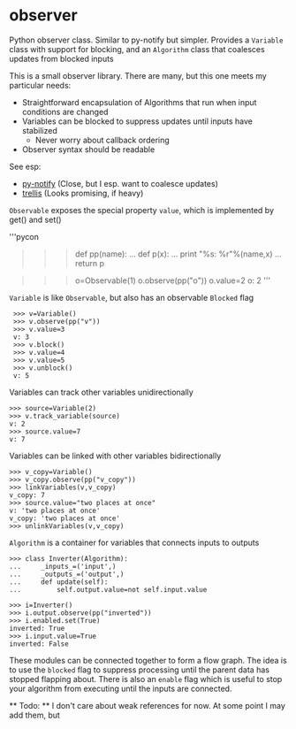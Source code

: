 observer
========

Python observer class. Similar to py-notify but simpler. Provides a `Variable` class with support for blocking, and an `Algorithm` class that coalesces updates from blocked inputs

This is a small observer library. There are many, but this one meets my particular needs:

- Straightforward encapsulation of Algorithms that run when input conditions are changed
- Variables can be blocked to suppress updates until inputs have stabilized
	- Never worry about callback ordering
- Observer syntax should be readable

See esp: 

- [py-notify](http://home.gna.org/py-notify/)              (Close, but I esp. want to coalesce updates)
- [trellis](https://pypi.python.org/pypi/Trellis/0.7a2)    (Looks promising, if heavy)


`Observable` exposes the special property `value`, which is implemented by get() and set()

'''pycon
>>> def pp(name):
...     def p(x):
...        print "%s: %r"%(name,x)
...     return p

>>> o=Observable(1)
>>> o.observe(pp("o"))
>>> o.value=2
o: 2
'''

`Variable` is like `Observable`, but also has an observable `Blocked` flag
 
     >>> v=Variable()
     >>> v.observe(pp("v"))
     >>> v.value=3
     v: 3
     >>> v.block()
     >>> v.value=4
     >>> v.value=5
     >>> v.unblock()
     v: 5

Variables can track other variables unidirectionally

    >>> source=Variable(2)
    >>> v.track_variable(source)
    v: 2
    >>> source.value=7
    v: 7

Variables can be linked with other variables bidirectionally

    >>> v_copy=Variable()
    >>> v_copy.observe(pp("v_copy"))
    >>> linkVariables(v,v_copy)
    v_copy: 7
    >>> source.value="two places at once"
    v: 'two places at once'
    v_copy: 'two places at once'
    >>> unlinkVariables(v,v_copy)


`Algorithm` is a container for variables that connects inputs to outputs

    >>> class Inverter(Algorithm):
    ...     _inputs_=('input',)
    ...     _outputs_=('output',)
    ...     def update(self):
    ...         self.output.value=not self.input.value
     
    >>> i=Inverter()
    >>> i.output.observe(pp("inverted"))
    >>> i.enabled.set(True)
    inverted: True
    >>> i.input.value=True
    inverted: False
 
These modules can be connected together to form a flow graph. The idea is to
use the `blocked` flag to suppress processing until the parent data has stopped
flapping about. There is also an `enable` flag which is useful to stop your
algorithm from executing until the inputs are connected.

** Todo: ** I don't care about weak references for now. At some point I may add them, but 

